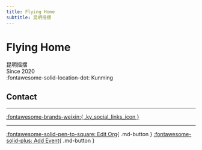 ```yaml
---
title: Flying Home
subtitle: 昆明摇摆
---
```


# Flying Home

昆明摇摆  
Since 2020  
:fontawesome-solid-location-dot: Kunming  


## Contact


---

 [:fontawesome-brands-weixin:{ .ky_social_links_icon }](# "Flying Home 昆明摇摆")

---

[:fontawesome-solid-pen-to-square: Edit Org](https://github.com/swingdance/orgs/issues/new?assignees=&labels=update+org&projects=&template=03-update_entity.yml&title=Update%20Org%3A%20zh_CN%20%E2%80%A2%20Flying%20Home&region=zh_CN&id=flying-home&name=Flying%20Home){ .md-button } [:fontawesome-solid-plus: Add Event](https://github.com/swingdance/events/issues/new?assignees=&labels=add+event&projects=&template=02-add_entity.yml&title=Add%20Event%3A%20zh_CN%20%E2%80%A2%20%3CName%3E&region=zh_CN&province=Yunnan&city=Kunming&org_id=flying-home){ .md-button }
